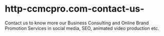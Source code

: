 # http-ccmcpro.com-contact-us-
Contact us to know more our Business Consulting and  Online Brand Promotion Services in social media, SEO, animated video production etc.

